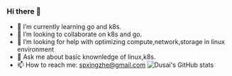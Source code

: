 ### Hi there 👋

- 🌱 I’m currently learning go and k8s.
- 👯 I’m looking to collaborate on k8s and go.
- 🤔 I’m looking for help with optimizing compute,network,storage in linux environment
- 💬 Ask me about basic knownledge of linux,k8s.
- 📫 How to reach me: spxingzhe@gmail.com
![Dusai's GitHub stats](https://github-readme-stats.vercel.app/api?username=ssxingzhe)
